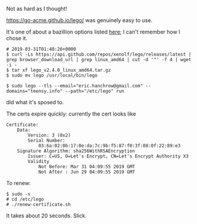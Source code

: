 Not as hard as I thought!

https://go-acme.github.io/lego/ was genuinely easy to use.

It's one of about a bazillion options listed [here](https://letsencrypt.org/docs/client-options/); I can't remember how I chose it.

    # 2019-03-31T01:48:26+0000
    $ curl -Ls https://api.github.com/repos/xenolf/lego/releases/latest | grep browser_download_url | grep linux_amd64 | cut -d '"' -f 4 | wget -i -
    $ tar xf lego_v2.4.0_linux_amd64.tar.gz
    $ sudo mv lego /usr/local/bin/lego

    $ sudo lego --tls --email="eric.hanchrow@gmail.com" --domains="teensy.info" --path="/etc/lego" run

did what it's sposed to.

The certs expire quickly: currently the cert looks like

    Certificate:
        Data:
            Version: 3 (0x2)
            Serial Number:
                03:6a:02:0b:17:0e:da:7c:9b:f5:87:f0:3f:08:0f:22:89:e3
        Signature Algorithm: sha256WithRSAEncryption
            Issuer: C=US, O=Let's Encrypt, CN=Let's Encrypt Authority X3
            Validity
                Not Before: Mar 31 04:09:55 2019 GMT
                Not After : Jun 29 04:09:55 2019 GMT

To renew:

    $ sudo -s
    # cd /etc/lego
    # ./renew-certificate.sh

It takes about 20 seconds.  Slick.
